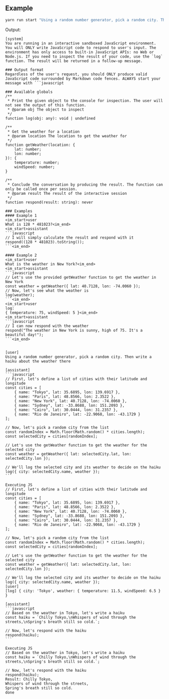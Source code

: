 ## Example

```bash
yarn run start "Using a random number generator, pick a random city. Then write a haiku about the weather there"
```

Output:

````
[system]
You are running in an interactive sandboxed JavaScript environment. You will ONLY write JavaScript code to respond to user's input. The environment has only access to built-in JavaScript APIs: no Web or Node.js. If you need to inspect the result of your code, use the `log` function. The result will be returned in a follow-up message.

### Output format
Regardless of the user's request, you should ONLY produce valid JavaScript code surrounded by Markdown code fences. ALWAYS start your message with ```javascript

### Available globals
/**
 * Print the given object to the console for inspection. The user will not see the output of this function.
 * @param obj The object to inspect
 */
function log(obj: any): void | undefined

/**
 * Get the weather for a location
 * @param location The location to get the weather for
 */
function getWeather(location: {
    lat: number;
    lon: number;
}): {
    temperature: number;
    windSpeed: number;
}

/**
 * Conclude the conversation by producing the result. The function can only be called once per session.
 * @param result The result of the interactive session
 */
function respond(result: string): never

### Examples
#### Example 1
<im_start>user
What is 128 * 481023?<im_end>
<im_start>assistant
```javascript
// I will simply calculate the result and respond with it
respond((128 * 481023).toString());
```<im_end>

#### Example 2
<im_start>user
What is the weather in New York?<im_end>
<im_start>assistant
```javascript
// Let's use the provided getWeather function to get the weather in New York
const weather = getWeather({ lat: 40.7128, lon: -74.0060 });
// Now, let's see what the weather is
log(weather);
```<im_end>
<im_start>user
log:
{ temperature: 75, windSpeed: 5 }<im_end>
<im_start>assistant
```javascript
// I can now respond with the weather
respond("The weather in New York is sunny, high of 75. It's a beautiful day!");
```<im_end>


[user]
Using a random number generator, pick a random city. Then write a haiku about the weather there

[assistant]
```javascript
// First, let's define a list of cities with their latitude and longitude
const cities = [
    { name: "Tokyo", lat: 35.6895, lon: 139.6917 },
    { name: "Paris", lat: 48.8566, lon: 2.3522 },
    { name: "New York", lat: 40.7128, lon: -74.0060 },
    { name: "Sydney", lat: -33.8688, lon: 151.2093 },
    { name: "Cairo", lat: 30.0444, lon: 31.2357 },
    { name: "Rio de Janeiro", lat: -22.9068, lon: -43.1729 }
];

// Now, let's pick a random city from the list
const randomIndex = Math.floor(Math.random() * cities.length);
const selectedCity = cities[randomIndex];

// Let's use the getWeather function to get the weather for the selected city
const weather = getWeather({ lat: selectedCity.lat, lon: selectedCity.lon });

// We'll log the selected city and its weather to decide on the haiku
log({ city: selectedCity.name, weather });
```

Executing JS
// First, let's define a list of cities with their latitude and longitude
const cities = [
    { name: "Tokyo", lat: 35.6895, lon: 139.6917 },
    { name: "Paris", lat: 48.8566, lon: 2.3522 },
    { name: "New York", lat: 40.7128, lon: -74.0060 },
    { name: "Sydney", lat: -33.8688, lon: 151.2093 },
    { name: "Cairo", lat: 30.0444, lon: 31.2357 },
    { name: "Rio de Janeiro", lat: -22.9068, lon: -43.1729 }
];

// Now, let's pick a random city from the list
const randomIndex = Math.floor(Math.random() * cities.length);
const selectedCity = cities[randomIndex];

// Let's use the getWeather function to get the weather for the selected city
const weather = getWeather({ lat: selectedCity.lat, lon: selectedCity.lon });

// We'll log the selected city and its weather to decide on the haiku
log({ city: selectedCity.name, weather });
[user]
[log] { city: 'Tokyo', weather: { temperature: 11.5, windSpeed: 6.5 } }

[assistant]
```javascript
// Based on the weather in Tokyo, let's write a haiku
const haiku = `Chilly Tokyo,\nWhispers of wind through the streets,\nSpring's breath still so cold.`;

// Now, let's respond with the haiku
respond(haiku);
```

Executing JS
// Based on the weather in Tokyo, let's write a haiku
const haiku = `Chilly Tokyo,\nWhispers of wind through the streets,\nSpring's breath still so cold.`;

// Now, let's respond with the haiku
respond(haiku);
Result: Chilly Tokyo,
Whispers of wind through the streets,
Spring's breath still so cold.
done
````
